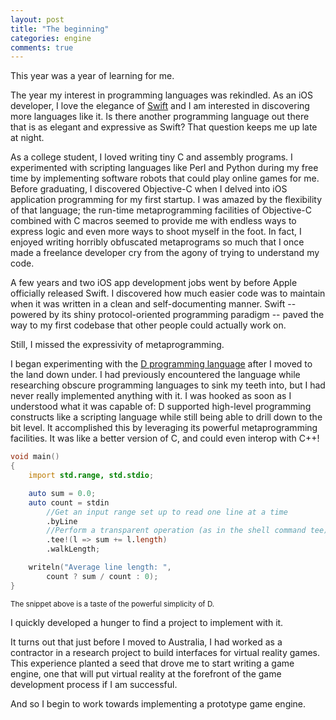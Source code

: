 ```yaml
---
layout: post
title: "The beginning"
categories: engine
comments: true
---
```


This year was a year of learning for me.

The year my interest in programming languages was rekindled. As an iOS developer, I love the elegance of [Swift](https://www.swift.org/) and I am interested in discovering more languages like it. Is there another programming language out there that is as elegant and expressive as Swift? That question keeps me up late at night.

As a college student, I loved writing tiny C and assembly programs. I experimented with scripting languages like Perl and Python during my free time by implementing software robots that could play online games for me. Before graduating, I discovered Objective-C when I delved into iOS application programming for my first startup. I was amazed by the flexibility of that language; the run-time metaprogramming facilities of Objective-C combined with C macros seemed to provide me with endless ways to express logic and even more ways to shoot myself in the foot. In fact, I enjoyed writing horribly obfuscated metaprograms so much that I once made a freelance developer cry from the agony of trying to understand my code.

A few years and two iOS app development jobs went by before Apple officially released Swift. I discovered how much easier code was to maintain when it was written in a clean and self-documenting manner. Swift -- powered by its shiny protocol-oriented programming paradigm -- paved the way to my first codebase that other people could actually work on.

Still, I missed the expressivity of metaprogramming.

I began experimenting with the [D programming language](https://dlang.org/) after I moved to the land down under. I had previously encountered the language while researching obscure programming languages to sink my teeth into, but I had never really implemented anything with it. I was hooked as soon as I understood what it was capable of: D supported high-level programming constructs like a scripting language while still being able to drill down to the bit level. It accomplished this by leveraging its powerful metaprogramming facilities. It was like a better version of C, and could even interop with C++!


```d
void main()
{
    import std.range, std.stdio;

    auto sum = 0.0;
    auto count = stdin
        //Get an input range set up to read one line at a time
        .byLine
        //Perform a transparent operation (as in the shell command tee)
        .tee!(l => sum += l.length)
        .walkLength;

    writeln("Average line length: ",
        count ? sum / count : 0);
}
```
<sup>The snippet above is a taste of the powerful simplicity of D.</sup>

I quickly developed a hunger to find a project to implement with it.

It turns out that just before I moved to Australia, I had worked as a contractor in a research project to build interfaces for virtual reality games. This experience planted a seed that drove me to start writing a game engine, one that will put virtual reality at the forefront of the game development process if I am successful.

And so I begin to work towards implementing a prototype game engine.
